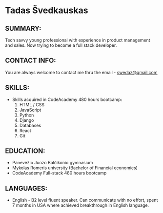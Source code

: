 # Tadas Švedkauskas
## SUMMARY:
Tech savvy young professional with experience in product management and sales. Now trying to become a full stack developer.
## CONTACT INFO:
You are always welcome to contact me thru the email - swedaz@gmail.com
## SKILLS:
- Skills acquired in CodeAcademy 480 hours bootcamp:
  1. HTML / CSS
  2. JavaScript
  3. Python
  4. Django
  5. Databases
  6. React 
  7. Git
## EDUCATION:
- Panevėžio Juozo Balčikonio gymnasium
- Mykolas Romeris university (Bachelor of Financial economics)
- CodeAcademy Full-stack 480 hours bootcamp
## LANGUAGES:
- English - B2 level fluent speaker. Can communicate with no effort, spent 7 months in USA where achieved breakthrough in English language.
